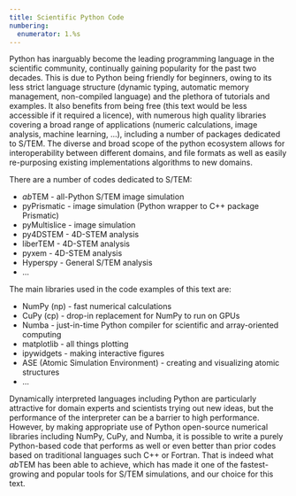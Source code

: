 ```yaml
---
title: Scientific Python Code
numbering:
  enumerator: 1.%s
---
```


Python has inarguably become the leading programming language in the scientific community, continually gaining popularity for the past two decades. This is due to Python being friendly for beginners, owing to its less strict language structure (dynamic typing, automatic memory management, non-compiled language) and the plethora of tutorials and examples. It also benefits from being free (this text would be less accessible if it required a licence), with numerous high quality libraries covering a broad range of applications (numeric calculations, image analysis, machine learning, ...), including a number of packages dedicated to S/TEM. The diverse and broad scope of the python ecosystem allows for interoperability between different domains, and file formats as well as easily re-purposing existing implementations algorithms to new domains.

There are a number of codes dedicated to S/TEM:
- *ab*TEM - all-Python S/TEM image simulation
- pyPrismatic - image simulation (Python wrapper to C++ package Prismatic)
- pyMultislice - image simulation 
- py4DSTEM - 4D-STEM analysis
- liberTEM - 4D-STEM analysis
- pyxem - 4D-STEM analysis
- Hyperspy - General S/TEM analysis 
- ...

The main libraries used in the code examples of this text are:
- NumPy (np) - fast numerical calculations
- CuPy (cp) - drop-in replacement for NumPy to run on GPUs
- Numba - just-in-time Python compiler for scientific and array-oriented computing
- matplotlib - all things plotting 
- ipywidgets - making interactive figures
- ASE (Atomic Simulation Environment) - creating and visualizing atomic structures   
- ...

Dynamically interpreted languages including Python are particularly attractive for domain experts and scientists trying out new ideas, but the performance of the interpreter can be a barrier to high performance. However, by making appropriate use of Python open-source numerical libraries including NumPy, CuPy, and Numba, it is possible to write a purely Python-based code that performs as well or even better than prior codes based on traditional languages such C++ or Fortran. That is indeed what *ab*TEM has been able to achieve, which has made it one of the fastest-growing and popular tools for S/TEM simulations, and our choice for this text.